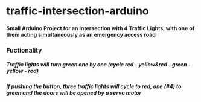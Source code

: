 # traffic-intersection-arduino

#### Small Arduino Project for an Intersection with 4 Traffic Lights, with one of them acting simultaneously as an emergency access road 

### Fuctionality
##### Traffic lights will turn green one by one (cycle red - yellow&red - green - yellow - red)
##### If pushing the button, three traffic lights will cycle to red, one (#4) to green and the doors will be opened by a servo motor
